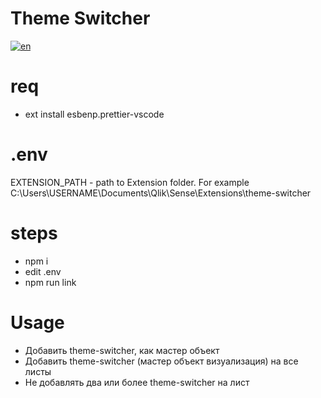 # Theme Switcher

[![en](https://img.shields.io/badge/lang-en-red.svg)](Readme.md)

# req

- ext install esbenp.prettier-vscode

# .env

EXTENSION_PATH - path to Extension folder. For example C:\Users\USERNAME\Documents\Qlik\Sense\Extensions\theme-switcher

# steps

- npm i
- edit .env
- npm run link

# Usage

- Добавить theme-switcher, как мастер объект
- Добавить theme-switcher (мастер объект визуализация) на все листы
- Не добавлять два или более theme-switcher на лист
